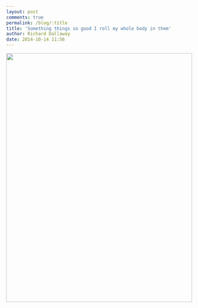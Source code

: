 ```yaml
---
layout: post
comments: true
permalink: /blog/:title
title: 'Something things so good I roll my whole body in them'
author: Richard Dallaway
date: 2014-10-14 11:56
---
```


<div><a href="//static.skitters.dallaway.com/tp_2014-10-11_12_31_54.jpg"><img src="//static.skitters.dallaway.com/tp_thumb_2014-10-11_12_31_54.jpg" width="500" height="667"/></a></div>


  
      

